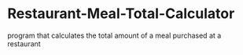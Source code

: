 # Restaurant-Meal-Total-Calculator
program that calculates the total amount of a meal purchased at a restaurant

